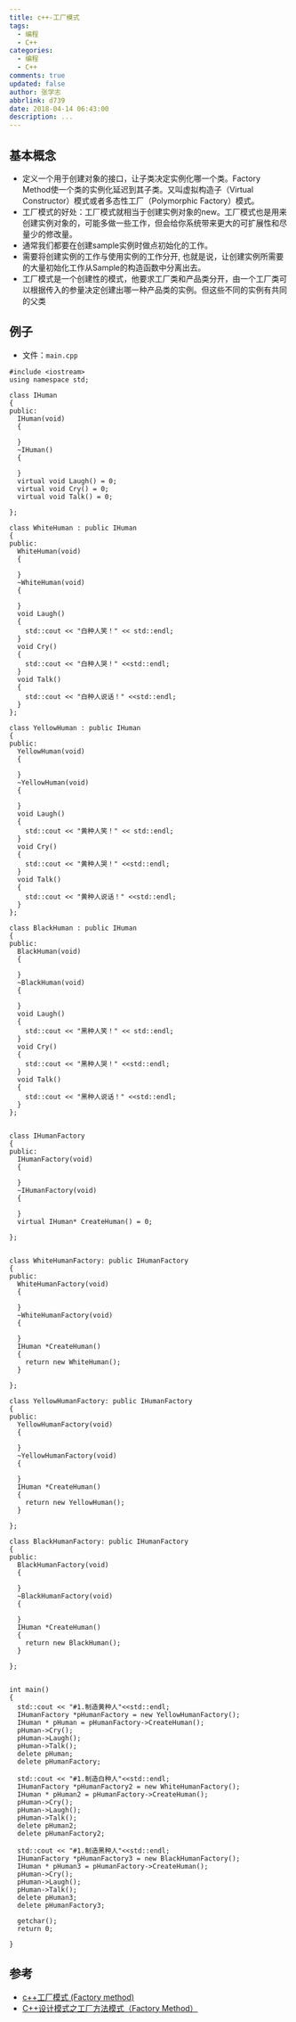 ```yaml
---
title: c++-工厂模式
tags:
  - 编程
  - C++
categories:
  - 编程
  - C++
comments: true
updated: false
author: 张学志
abbrlink: d739
date: 2018-04-14 06:43:00
description: ...
---
```


## 基本概念
* 定义一个用于创建对象的接口，让子类决定实例化哪一个类。Factory Method使一个类的实例化延迟到其子类。又叫虚拟构造子（Virtual Constructor）模式或者多态性工厂（Polymorphic Factory）模式。 
*  工厂模式的好处：工厂模式就相当于创建实例对象的new。工厂模式也是用来创建实例对象的，可能多做一些工作，但会给你系统带来更大的可扩展性和尽量少的修改量。
* 通常我们都要在创建sample实例时做点初始化的工作。
* 需要将创建实例的工作与使用实例的工作分开, 也就是说，让创建实例所需要的大量初始化工作从Sample的构造函数中分离出去。
* 工厂模式是一个创建性的模式，他要求工厂类和产品类分开，由一个工厂类可以根据传入的参量决定创建出哪一种产品类的实例。但这些不同的实例有共同的父类



## 例子

* 文件：`main.cpp`

```
#include <iostream>
using namespace std;

class IHuman
{
public:
  IHuman(void)
  {

  }
  ~IHuman()
  {

  }
  virtual void Laugh() = 0;
  virtual void Cry() = 0;
  virtual void Talk() = 0;

};

class WhiteHuman : public IHuman
{
public:
  WhiteHuman(void)
  {

  }
  ~WhiteHuman(void)
  {

  }
  void Laugh()
  {
    std::cout << "白种人笑！" << std::endl;
  }
  void Cry()
  {
    std::cout << "白种人哭！" <<std::endl;
  }
  void Talk()
  {
    std::cout << "白种人说话！" <<std::endl;
  }
};

class YellowHuman : public IHuman
{
public:
  YellowHuman(void)
  {

  }
  ~YellowHuman(void)
  {

  }
  void Laugh()
  {
    std::cout << "黄种人笑！" << std::endl;
  }
  void Cry()
  {
    std::cout << "黄种人哭！" <<std::endl;
  }
  void Talk()
  {
    std::cout << "黄种人说话！" <<std::endl;
  }
};

class BlackHuman : public IHuman
{
public:
  BlackHuman(void)
  {

  }
  ~BlackHuman(void)
  {

  }
  void Laugh()
  {
    std::cout << "黑种人笑！" << std::endl;
  }
  void Cry()
  {
    std::cout << "黑种人哭！" <<std::endl;
  }
  void Talk()
  {
    std::cout << "黑种人说话！" <<std::endl;
  }
};


class IHumanFactory
{
public:
  IHumanFactory(void)
  {

  }
  ~IHumanFactory(void)
  {

  }
  virtual IHuman* CreateHuman() = 0;

};


class WhiteHumanFactory: public IHumanFactory
{
public:
  WhiteHumanFactory(void)
  {

  }
  ~WhiteHumanFactory(void)
  {

  }
  IHuman *CreateHuman()
  {
    return new WhiteHuman();
  }

};

class YellowHumanFactory: public IHumanFactory
{
public:
  YellowHumanFactory(void)
  {

  }
  ~YellowHumanFactory(void)
  {

  }
  IHuman *CreateHuman()
  {
    return new YellowHuman();
  }

};

class BlackHumanFactory: public IHumanFactory
{
public:
  BlackHumanFactory(void)
  {

  }
  ~BlackHumanFactory(void)
  {

  }
  IHuman *CreateHuman()
  {
    return new BlackHuman();
  }

};


int main()
{
  std::cout << "#1.制造黄种人"<<std::endl;
  IHumanFactory *pHumanFactory = new YellowHumanFactory();
  IHuman * pHuman = pHumanFactory->CreateHuman();
  pHuman->Cry();
  pHuman->Laugh();
  pHuman->Talk();
  delete pHuman;
  delete pHumanFactory;

  std::cout << "#1.制造白种人"<<std::endl;
  IHumanFactory *pHumanFactory2 = new WhiteHumanFactory();
  IHuman * pHuman2 = pHumanFactory->CreateHuman();
  pHuman->Cry();
  pHuman->Laugh();
  pHuman->Talk();
  delete pHuman2;
  delete pHumanFactory2;

  std::cout << "#1.制造黑种人"<<std::endl;
  IHumanFactory *pHumanFactory3 = new BlackHumanFactory();
  IHuman * pHuman3 = pHumanFactory->CreateHuman();
  pHuman->Cry();
  pHuman->Laugh();
  pHuman->Talk();
  delete pHuman3;
  delete pHumanFactory3;

  getchar();
  return 0;

}
```


## 参考

* [c++工厂模式 (Factory method)](https://www.cnblogs.com/onlycxue/p/3428075.html)
* [C++设计模式之工厂方法模式（Factory Method）](https://blog.csdn.net/hahaha777527/article/details/50965621)
